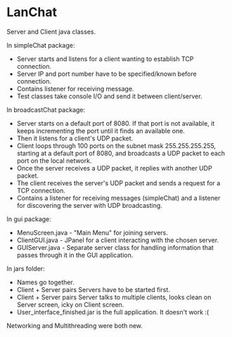 # LanChat
Server and Client java classes.

In simpleChat package:
 - Server starts and listens for a client wanting to establish TCP connection.
 - Server IP and port number have to be specified/known before connection.
 - Contains listener for receiving message.
 - Test classes take console I/O and send it between client/server.

In broadcastChat package:
 - Server starts on a default port of 8080.  If that port is not available, it keeps incrementing
   the port until it finds an available one. 
 - Then it listens for a client's UDP packet.
 - Client loops through 100 ports on the subnet mask 255.255.255.255, starting at a default
   port of 8080, and broadcasts a UDP packet to each port on the local network.
 - Once the server receives a UDP packet, it replies with another UDP packet.
 - The client receives the server's UDP packet and sends a request for a TCP connection.
 - Contains a listener for receiving messages (simpleChat) and a listener for discovering
   the server with UDP broadcasting.
   
In gui package:
 - MenuScreen.java - "Main Menu" for joining servers.
 - ClientGUI.java - JPanel for a client interacting with the chosen server.
 - GUIServer.java - Separate server class for handling information that passes through it in the GUI application.
 
In jars folder:
 - Names go together.
 - Client + Server pairs Servers have to be started first.
 - Client + Server pairs Server talks to multiple clients, looks clean on Server screen, icky on Client screen.
 - User_interface_finished.jar is the full application.  It doesn't work :(
 
Networking and Multithreading were both new.
